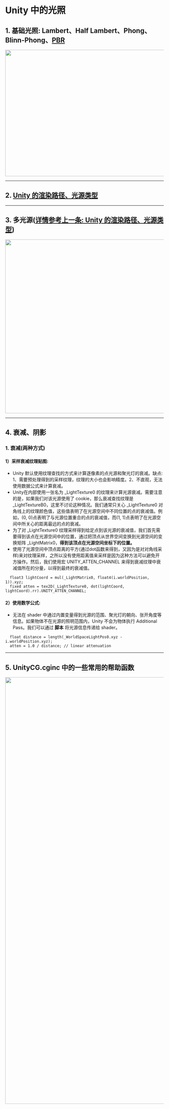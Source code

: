 # Unity 中的光照

## 1. 基础光照: Lambert、Half Lambert、Phong、Blinn-Phong、[PBR](https://github.com/Ared521/UnityShader/tree/main/Assets/Effects/5_PBR)
<div align=center>
<img src="https://user-images.githubusercontent.com/104584816/203103228-eeeae2e5-c8ef-4b32-afa5-1847c2d6d9e1.png" width="800" height="400">
</div>

---
## 2. [Unity 的渲染路径、光源类型](https://github.com/Ared521/UnityShader/tree/main/Assets/FengLL_Book/6%20%26%209%20%26%2018_LightingModel/Scenes/RenderingPath)

---
## 3. 多光源([详情参考上一条: Unity 的渲染路径、光源类型](https://github.com/Ared521/UnityShader/tree/main/Assets/FengLL_Book/6%20%26%209%20%26%2018_LightingModel/Scenes/RenderingPath))
<div align=center>
<img src="https://user-images.githubusercontent.com/104584816/202725156-faab04a3-f5db-4e75-af97-9e484e7b2586.png" width="800" height="550">
</div>

---
## 4. 衰减、阴影
### 1. 衰减(两种方式)
#### 1）采样衰减纹理贴图: 
* Unity 默认使用纹理查找的方式来计算逐像素的点光源和聚光灯的衰减。缺点: 1、需要预处理得到的采样纹理，纹理的大小也会影响精度。2、不直观，无法使用数据公式来计算衰减。
* Unity在内部使用一张名为 _LightTexture0 的纹理来计算光源衰减。需要注意的是，如果我们对该光源使用了 cookie，那么衰减查找纹理是 _LightTextureB0，这里不讨论这种情况。我们通常只关心 _LightTexture0 对角线上的纹理颜色值，这些值表明了在光源空间中不同位置的点的衰减值。例如，(0, 0)点表明了与光源位置重合的点的衰减值，而(1, 1)点表明了在光源空间中所关心的距离最远的点的衰减。
* 为了对 _LightTexture0 纹理采样得到给定点到该光源的衰减值，我们首先需要得到该点在光源空间中的位置，通过把顶点从世界空间变换到光源空间的变换矩阵 _LightMatrix0，**得到该顶点在光源空间坐标下的位置。**
* 使用了光源空间中顶点距离的平方(通过dot函数来得到，又因为是对对角线采样)来对纹理采样，之所以没有使用距离值来采样是因为这种方法可以避免开方操作。然后，我们使用宏 UNITY_ATTEN_CHANNEL 来得到衰减纹理中衰减值所在的分量，以得到最终的衰减值。
```
  float3 lightCoord = mul(_LightMatrix0, float4(i.worldPosition, 1)).xyz;
  fixed atten = tex2D(_LightTexture0, dot(lightCoord, lightCoord).rr).UNITY_ATTEN_CHANNEL;
```

#### 2）使用数学公式: 
* 无法在 shader 中通过内置变量得到光源的范围、聚光灯的朝向、张开角度等信息。如果物体不在光源的照明范围内，Unity 不会为物体执行 Additional Pass。我们可以通过 **脚本** 将光源信息传递给 shader。
```
  float distance = length(_WorldSpaceLightPos0.xyz - i.worldPosition.xyz);
  atten = 1.0 / distance; // linear attenuation
```

---
## 5. UnityCG.cginc 中的一些常用的帮助函数
<div align=center>
<img src="https://user-images.githubusercontent.com/104584816/202622070-46e296cf-def5-403a-9527-58d6063a720b.png" width="800" height="1350">
</div>
